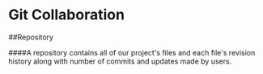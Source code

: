 # Git Collaboration

##Repository 

####A repository contains all of our project's files and each file's revision history along with number of commits and updates made by users.

